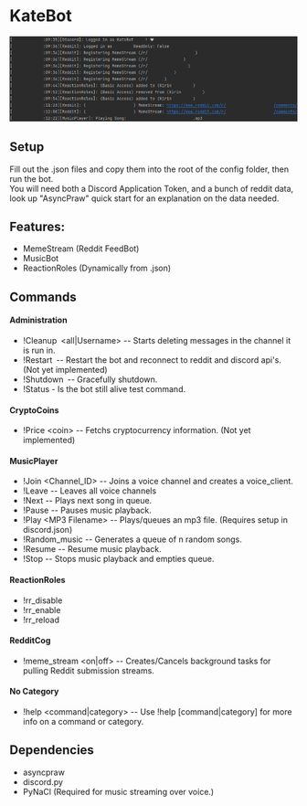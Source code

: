 # KateBot

![Sample](LogExample.png)

## Setup

Fill out the .json files and copy them into the root of the config folder, then run the bot.  
You will need both a Discord Application Token, and a bunch of reddit data, look up "AsyncPraw" quick start for an explanation on the data needed.  


## Features:
- MemeStream (Reddit FeedBot)
- MusicBot 
- ReactionRoles (Dynamically from .json)


## Commands

#### Administration  
- !Cleanup \<all|Username> -- Starts deleting messages in the channel it is run in.  
- !Restart -- Restart the bot and reconnect to reddit and discord api's. (Not yet implemented)  
- !Shutdown -- Gracefully shutdown.  
- !Status - Is the bot still alive test command.  
#### CryptoCoins  
- !Price \<coin> -- Fetchs cryptocurrency information. (Not yet implemented)  
#### MusicPlayer   
- !Join \<Channel_ID> -- Joins a voice channel and creates a voice_client.  
- !Leave -- Leaves all voice channels  
- !Next -- Plays next song in queue.
- !Pause -- Pauses music playback.
- !Play \<MP3 Filename> -- Plays/queues an mp3 file. (Requires setup in discord.json)  
- !Random_music <n of songs> -- Generates a queue of n random songs.
- !Resume -- Resume music playback.
- !Stop -- Stops music playback and empties queue.  
#### ReactionRoles  
- !rr_disable
- !rr_enable
- !rr_reload  
#### RedditCog  
- !meme_stream \<on|off> -- Creates/Cancels background tasks for pulling Reddit submission streams.
#### No Category  
- !help <command|category> -- Use !help [command|category] for more info on a command or category.


## Dependencies
- asyncpraw  
- discord.py  
- PyNaCl (Required for music streaming over voice.)
